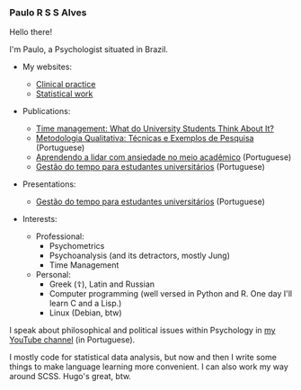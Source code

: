 ### Paulo R S S Alves

Hello there!

I'm Paulo, a Psychologist situated in Brazil.

- My websites:
  - [Clinical practice](https://www.paulorssalves.com.br)
  - [Statistical work](https://academia.paulorssalves.com.br) 

- Publications:
  - [Time management: What do University Students Think About It?](https://www.researchgate.net/publication/372038295_Time_management_what_do_University_students_think_about_it)
  - [Metodologia Qualitativa: Técnicas e Exemplos de Pesquisa](https://www.livrariadavila.com.br/metodologia-qualitativa--tecnicas-e-exemplos-de-pesquisa-821134/p) (Portuguese)
  - [Aprendendo a lidar com ansiedade no meio acadêmico](https://www.researchgate.net/publication/345311858_Aprendendo_a_lidar_com_a_Ansiedade_no_Ambiente_Academico) (Portuguese)
  - [Gestão do tempo para estudantes universitários](https://www.researchgate.net/publication/347116474_Gestao_do_Tempo_para_Estudantes_Universitarios) (Portuguese)
 
- Presentations:
  - [Gestão do tempo para estudantes universitários](https://www.youtube.com/watch?v=tTk3imn5JQc) (Portuguese)

- Interests:
  - Professional:  
    - Psychometrics
    - Psychoanalysis (and its detractors, mostly Jung)
    - Time Management
  - Personal: 
    - Greek (☦️), Latin and Russian
    - Computer programming (well versed in Python and R. One day I'll learn C and a Lisp.)
    - Linux (Debian, btw)
 
I speak about philosophical and political issues within Psychology in [my YouTube channel](https://www.youtube.com/@paulorssalves) (in Portuguese).

I mostly code for statistical data analysis, but now and then I write some things to make language learning more convenient. I can also work my way around SCSS. Hugo's great, btw.
